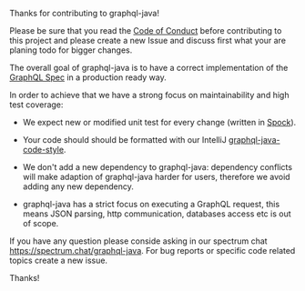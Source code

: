 Thanks for contributing to graphql-java!


Please be sure that you read the [Code of Conduct](CODE_OF_CONDUCT.md) before contributing to this project
and please create a new Issue and discuss first what your are planing todo for bigger changes.


The overall goal of graphql-java is to have a correct implementation of the [GraphQL Spec](https://github.com/facebook/graphql/) in a production ready way.

In order to achieve that we have a strong focus on maintainability and high test coverage:

- We expect new or modified unit test for every change (written in [Spock](http://spockframework.org/)).

- Your code should should be formatted with our IntelliJ [graphql-java-code-style](graphql-java-code-style.xml). 

- We don't add a new dependency to graphql-java: dependency conflicts will make adaption of graphql-java harder for users, 
therefore we avoid adding any new dependency.

- graphql-java has a strict focus on executing a GraphQL request, this means JSON parsing, http communication, databases
access etc is out of scope.


If you have any question please conside asking in our spectrum chat https://spectrum.chat/graphql-java. For bug reports or specific code related topics create a new issue.

Thanks! 
  

